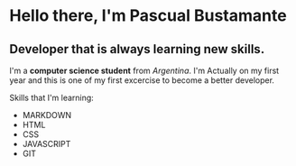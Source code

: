 # Hello there, I'm Pascual Bustamante

## Developer that is always learning new skills.

I'm a **computer science student** from *Argentina*.
I'm Actually on my first year and this is one of my first excercise to become a better developer.

Skills that I'm learning:
* MARKDOWN
* HTML
* CSS
* JAVASCRIPT
* GIT
